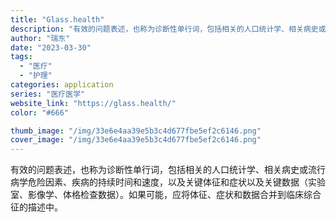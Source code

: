```yaml
---
title: "Glass.health"
description: "有效的问题表述，也称为诊断性单行词，包括相关的人口统计学、相关病史或流行病学危险因素、疾病的持续时间和速度，以及关键体征"
author: "瑞东"
date: "2023-03-30"
tags:
  - "医疗"
  - "护理"
categories: application
series: "医疗医学"
website_link: "https://glass.health/"
color: "#666"

thumb_image: "/img/33e6e4aa39e5b3c4d677fbe5ef2c6146.png"
cover_image: "/img/33e6e4aa39e5b3c4d677fbe5ef2c6146.png"
---
```


有效的问题表述，也称为诊断性单行词，包括相关的人口统计学、相关病史或流行病学危险因素、疾病的持续时间和速度，以及关键体征和症状以及关键数据（实验室、影像学、体格检查数据）。如果可能，应将体征、症状和数据合并到临床综合征的描述中。